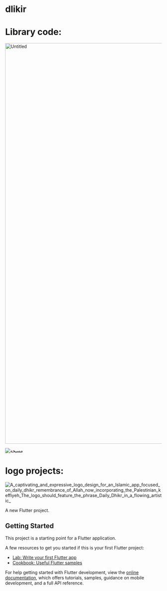# dlikir

# Library code:

<img width="1920" height="1284" alt="Untitled" src="https://github.com/user-attachments/assets/746018a1-7da3-40f4-a74f-8079e626365b" />



![مسبحة](https://github.com/user-attachments/assets/c0546cd7-4f7b-43d6-a0c3-4ba67319496a)


# logo projects:

![A_captivating_and_expressive_logo_design_for_an_Islamic_app_focused_on_daily_dhikr_remembrance_of_Allah_now_incorporating_the_Palestinian_keffiyeh_The_logo_should_feature_the_phrase_Daily_Dhikr_in_a_flowing_artistic_](https://github.com/user-attachments/assets/2d65bd98-0538-4abd-817c-f468bdcefbe8)

A new Flutter project.

## Getting Started

This project is a starting point for a Flutter application.

A few resources to get you started if this is your first Flutter project:

- [Lab: Write your first Flutter app](https://docs.flutter.dev/get-started/codelab)
- [Cookbook: Useful Flutter samples](https://docs.flutter.dev/cookbook)

For help getting started with Flutter development, view the
[online documentation](https://docs.flutter.dev/), which offers tutorials,
samples, guidance on mobile development, and a full API reference.
